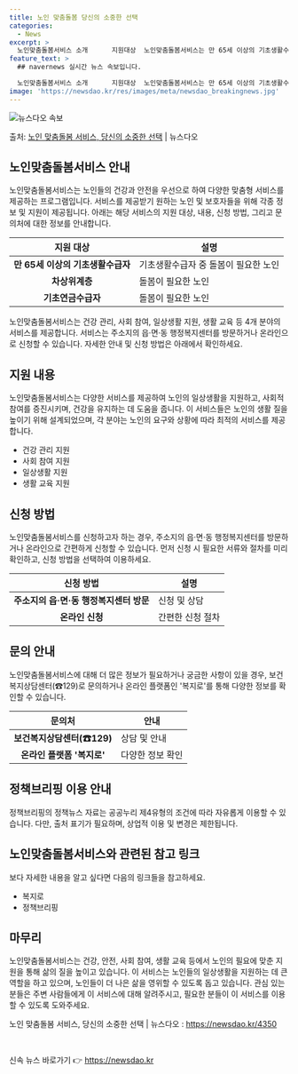 ```yaml
---
title: 노인 맞춤돌봄 당신의 소중한 선택
categories:
  - News
excerpt: >
  노인맞춤돌봄서비스 소개      지원대상  노인맞춤돌봄서비스는 만 65세 이상의 기초생활수급자, 차상위계층,…
feature_text: >
  ## navernews 실시간 뉴스 속보입니다.

  노인맞춤돌봄서비스 소개      지원대상  노인맞춤돌봄서비스는 만 65세 이상의 기초생활수급자, 차상위계층,…
image: 'https://newsdao.kr/res/images/meta/newsdao_breakingnews.jpg'
---
```


![뉴스다오 속보](https://newsdao.kr/res/images/meta/newsdao_breakingnews.jpg)

<p>출처: <a href="https://newsdao.kr/4350" rel="dofollow">노인 맞춤돌봄 서비스, 당신의 소중한 선택</a> | 뉴스다오</p>

<h2 data-ke-size="size26">노인맞춤돌봄서비스 안내</h2>
<p data-ke-size="size16">노인맞춤돌봄서비스는 노인들의 건강과 안전을 우선으로 하여 다양한 맞춤형 서비스를 제공하는 프로그램입니다. 서비스를 제공받기 원하는 노인 및 보호자들을 위해 각종 정보 및 지원이 제공됩니다. 아래는 해당 서비스의 지원 대상, 내용, 신청 방법, 그리고 문의처에 대한 정보를 안내합니다.</p>

<table>
	<thead>
		<tr>
			<th>지원 대상</th>
			<th>설명</th>
		</tr>
	</thead>
	<tbody>
		<tr>
			<td style="text-align: center; height: 17px;"><b>만 65세 이상의 기초생활수급자</b></td>
			<td>기초생활수급자 중 돌봄이 필요한 노인</td>
		</tr>
		<tr>
			<td style="text-align: center; height: 17px;"><b>차상위계층</b></td>
			<td>돌봄이 필요한 노인</td>
		</tr>
		<tr>
			<td style="text-align: center; height: 17px;"><b>기초연금수급자</b></td>
			<td>돌봄이 필요한 노인</td>
		</tr>
	</tbody>
</table>

<p data-ke-size="size16">노인맞춤돌봄서비스는 건강 관리, 사회 참여, 일상생활 지원, 생활 교육 등 4개 분야의 서비스를 제공합니다. 서비스는 주소지의 읍·면·동 행정복지센터를 방문하거나 온라인으로 신청할 수 있습니다. 자세한 안내 및 신청 방법은 아래에서 확인하세요.</p>

<h2 data-ke-size="size26">지원 내용</h2>
<p data-ke-size="size16">노인맞춤돌봄서비스는 다양한 서비스를 제공하여 노인의 일상생활을 지원하고, 사회적 참여를 증진시키며, 건강을 유지하는 데 도움을 줍니다. 이 서비스들은 노인의 생활 질을 높이기 위해 설계되었으며, 각 분야는 노인의 요구와 상황에 따라 최적의 서비스를 제공합니다.</p>
<ul>
	<li>건강 관리 지원</li>
	<li>사회 참여 지원</li>
	<li>일상생활 지원</li>
	<li>생활 교육 지원</li>
</ul>

<h2 data-ke-size="size26">신청 방법</h2>
<p data-ke-size="size16">노인맞춤돌봄서비스를 신청하고자 하는 경우, 주소지의 읍·면·동 행정복지센터를 방문하거나 온라인으로 간편하게 신청할 수 있습니다. 먼저 신청 시 필요한 서류와 절차를 미리 확인하고, 신청 방법을 선택하여 이용하세요.</p>
<table>
	<thead>
		<tr>
			<th>신청 방법</th>
			<th>설명</th>
		</tr>
	</thead>
	<tbody>
		<tr>
			<td style="text-align: center; height: 17px;"><b>주소지의 읍·면·동 행정복지센터 방문</b></td>
			<td>신청 및 상담</td>
		</tr>
		<tr>
			<td style="text-align: center; height: 17px;"><b>온라인 신청</b></td>
			<td>간편한 신청 절차</td>
		</tr>
	</tbody>
</table>

<h2 data-ke-size="size26">문의 안내</h2>
<p data-ke-size="size16">노인맞춤돌봄서비스에 대해 더 많은 정보가 필요하거나 궁금한 사항이 있을 경우, 보건복지상담센터(☎129)로 문의하거나 온라인 플랫폼인 '복지로'를 통해 다양한 정보를 확인할 수 있습니다.</p>
<table>
	<thead>
		<tr>
			<th>문의처</th>
			<th>안내</th>
		</tr>
	</thead>
	<tbody>
		<tr>
			<td style="text-align: center; height: 17px;"><b>보건복지상담센터(☎129)</b></td>
			<td>상담 및 안내</td>
		</tr>
		<tr>
			<td style="text-align: center; height: 17px;"><b>온라인 플랫폼 '복지로'</b></td>
			<td>다양한 정보 확인</td>
		</tr>
	</tbody>
</table>

<h2 data-ke-size="size26">정책브리핑 이용 안내</h2>
<p data-ke-size="size16">정책브리핑의 정책뉴스 자료는 공공누리 제4유형의 조건에 따라 자유롭게 이용할 수 있습니다. 다만, 출처 표기가 필요하며, 상업적 이용 및 변경은 제한됩니다.</p>

<h2 data-ke-size="size26">노인맞춤돌봄서비스와 관련된 참고 링크</h2>
<p data-ke-size="size16">보다 자세한 내용을 알고 싶다면 다음의 링크들을 참고하세요.</p>
<ul>
	<li>복지로</li>
	<li>정책브리핑</li>
</ul>

<h2 data-ke-size="size26">마무리</h2>
<p data-ke-size="size16">노인맞춤돌봄서비스는 건강, 안전, 사회 참여, 생활 교육 등에서 노인의 필요에 맞춘 지원을 통해 삶의 질을 높이고 있습니다. 이 서비스는 노인들의 일상생활을 지원하는 데 큰 역할을 하고 있으며, 노인들이 더 나은 삶을 영위할 수 있도록 돕고 있습니다. 관심 있는 분들은 주변 사람들에게 이 서비스에 대해 알려주시고, 필요한 분들이 이 서비스를 이용할 수 있도록 도와주세요.</p>
<p data-ke-size="size16">노인 맞춤돌봄 서비스, 당신의 소중한 선택 | 뉴스다오 : <a href="https://newsdao.kr/4350">https://newsdao.kr/4350</a></p>
<p data-ke-size="size16">&nbsp;</p> 

신속 뉴스 바로가기 👉 <a href="https://newsdao.kr" rel="dofollow">https://newsdao.kr</a>


